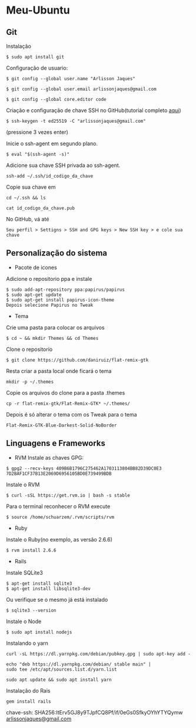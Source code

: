 # Meu-Ubuntu

## Git

Instalação
```
$ sudo apt install git
```
Configuração de usuario:
```
$ git config --global user.name "Arlisson Jaques"
```
```
$ git config --global user.email arlissonjaques@gmail.com
```
```
$ git config --global core.editor code
```
Criação e configuração de chave SSH no GitHub(tutorial completo [aqui](https://docs.github.com/pt/github/authenticating-to-github/generating-a-new-ssh-key-and-adding-it-to-the-ssh-agent))
```
$ ssh-keygen -t ed25519 -C "arlissonjaques@gmail.com"
```
(pressione 3 vezes enter)

Inicie o ssh-agent em segundo plano.
```
$ eval "$(ssh-agent -s)"
```
Adicione sua chave SSH privada ao ssh-agent.
```
ssh-add ~/.ssh/id_codigo_da_chave
```
Copie sua chave em
```
cd ~/.ssh && ls
```
```
cat id_codigo_da_chave.pub
```
No GitHub, vá até
```
Seu perfil > Settigns > SSH and GPG keys > New SSH key > e cole sua chave
```
## Personalização do sistema

* Pacote de icones

Adicione o repositorio ppa e instale
```
$ sudo add-apt-repository ppa:papirus/papirus
$ sudo apt-get update
$ sudo apt-get install papirus-icon-theme
Depois selecione Papirus no Tweak
```
* Tema

Crie uma pasta para colocar os arquivos
```
$ cd ~ && mkdir Themes && cd Themes
```
Clone o repositorio
```
$ git clone https://github.com/daniruiz/flat-remix-gtk
```
Resta criar a pasta local onde ficará o tema
```
mkdir -p ~/.themes
```
Copie os arquivos do clone para a pasta .themes
```
cp -r flat-remix-gtk/Flat-Remix-GTK* ~/.themes/
```
Depois é só alterar o tema com os Tweak para o tema
```
Flat-Remix-GTK-Blue-Darkest-Solid-NoBorder
```
## Linguagens e Frameworks

* RVM
Instale as chaves GPG:
```
$ gpg2 --recv-keys 409B6B1796C275462A1703113804BB82D39DC0E3 7D2BAF1CF37B13E2069D6956105BD0E739499BDB
```
Instale o RVM
```
$ curl -sSL https://get.rvm.io | bash -s stable
```
Para o terminal reconhecer o RVM execute
```
$ source /home/schuarzem/.rvm/scripts/rvm
```
* Ruby

Instale o Ruby(no exemplo, as versão 2.6.6)
```
$ rvm install 2.6.6
```
* Rails

Instale SQLite3
```
$ apt-get install sqlite3
$ apt-get install libsqlite3-dev
```
Ou verifique se o mesmo já está instalado
```
$ sqlite3 --version
```
Instale o Node
```
$ sudo apt install nodejs
```
Instalando o yarn
```
curl -sL https://dl.yarnpkg.com/debian/pubkey.gpg | sudo apt-key add -
```
```
echo "deb https://dl.yarnpkg.com/debian/ stable main" |
sudo tee /etc/apt/sources.list.d/yarn.list
```
```
sudo apt update && sudo apt install yarn
```
Instalação do Rais
```
gem install rails
```

chave-ssh: SHA256:ItErv5GJ8y9TJpfCQ8Pf/if/0eGs0SfkyOYhYTYQymw arlissonjaques@gmail.com


















